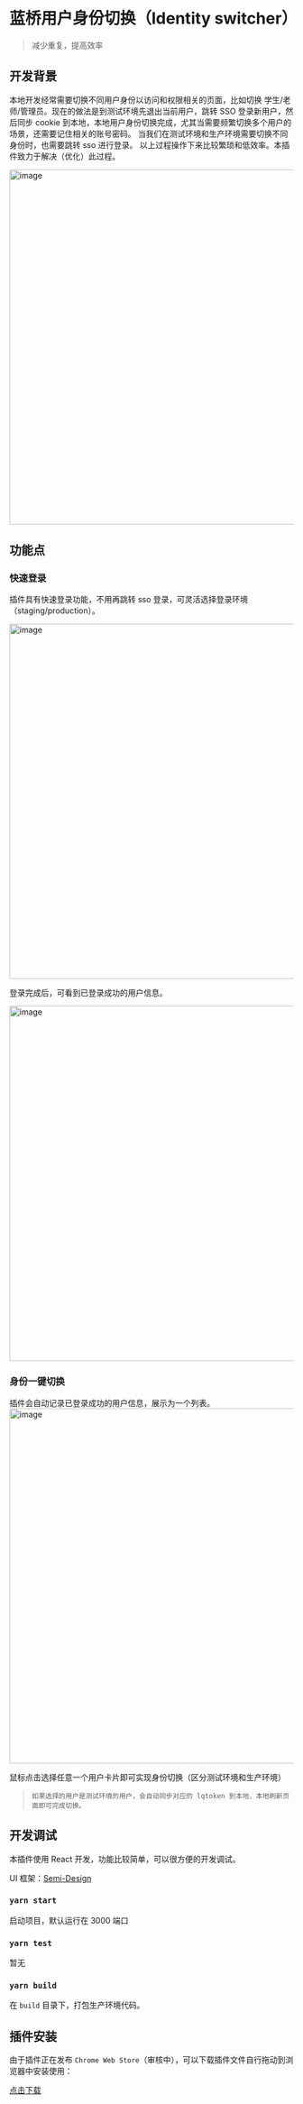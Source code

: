 # 蓝桥用户身份切换（Identity switcher）

> 减少重复，提高效率

## 开发背景

本地开发经常需要切换不同用户身份以访问和权限相关的页面，比如切换 学生/老师/管理员。现在的做法是到测试环境先退出当前用户，跳转 SSO 登录新用户，然后同步 cookie 到本地，本地用户身份切换完成，尤其当需要频繁切换多个用户的场景，还需要记住相关的账号密码。
当我们在测试环境和生产环境需要切换不同身份时，也需要跳转 sso 进行登录。
以上过程操作下来比较繁琐和低效率。本插件致力于解决（优化）此过程。

<img width="630" alt="image" src="https://github.com/lanqiao-dev/cookie-sharer/assets/11270415/1eb4e063-30e5-4e62-8e67-db97a4001f88">


## 功能点

### 快速登录

插件具有快速登录功能，不用再跳转 sso 登录，可灵活选择登录环境（staging/production）。

<img width="630" alt="image" src="https://github.com/lanqiao-dev/cookie-sharer/assets/11270415/7b3fcea5-b0af-4001-9c5b-762dd2e6974c">

登录完成后，可看到已登录成功的用户信息。

<img width="630" alt="image" src="https://github.com/lanqiao-dev/cookie-sharer/assets/11270415/8900adee-7079-4a0f-bdb7-02e07b58cbcf">

### 身份一键切换

插件会自动记录已登录成功的用户信息，展示为一个列表。
<img width="630" alt="image" src="https://github.com/lanqiao-dev/cookie-sharer/assets/11270415/24ac2d7d-af61-49a6-bf59-f04ffe19ebf7">

鼠标点击选择任意一个用户卡片即可实现身份切换（区分测试环境和生产环境）
> `如果选择的用户是测试环境的用户，会自动同步对应的 lqtoken 到本地，本地刷新页面即可完成切换。`

## 开发调试

本插件使用 React 开发，功能比较简单，可以很方便的开发调试。

UI 框架：[Semi-Design](https://semi.design/zh-CN/)

### `yarn start`

启动项目，默认运行在 3000 端口

### `yarn test`

暂无

### `yarn build`

在 `build` 目录下，打包生产环境代码。


## 插件安装

由于插件正在发布 `Chrome Web Store`（审核中），可以下载插件文件自行拖动到浏览器中安装使用：

[点击下载](https://labfile.oss.aliyuncs.com/courses/619/nbkgjdlaffbfpdffmbkidhghbnnihocl_main.crx)


